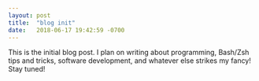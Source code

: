 ```yaml
---
layout: post
title:  "blog init"
date:   2018-06-17 19:42:59 -0700
---
```


This is the initial blog post.
I plan on writing about programming, Bash/Zsh tips and tricks, software development, and whatever else strikes my fancy!
Stay tuned!
